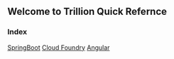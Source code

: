 ## Welcome to Trillion Quick Refernce

### Index
[SpringBoot](springBoot.md)
[Cloud Foundry](cloudFoundry.md)
[Angular](angular.md)
